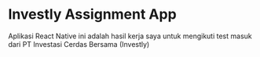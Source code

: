 # Investly Assignment App

Aplikasi React Native ini adalah hasil kerja saya untuk mengikuti test masuk dari PT Investasi Cerdas Bersama (Investly)